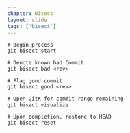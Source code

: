 ```yaml
---
chapter: Bisect
layout: slide
tags: ['bisect']
---
```


	# Begin process
	git bisect start

	# Denote known bad Commit
	git bisect bad <rev>

	# Flag good commit
	git bisect good <rev>

	# Open GitK for commit range remaining
	git bisect visualize

	# Upon completion, restore to HEAD
	git bisect reset